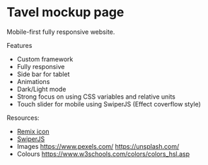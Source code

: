 # Tavel mockup page

Mobile-first fully responsive website.

Features
- Custom framework 
- Fully responsive
- Side bar for tablet 
- Animations 
- Dark/Light mode
- Strong focus on using CSS variables and relative units
- Touch slider for mobile using SwiperJS (Effect coverflow style)


Resources: 
- [Remix icon](https://remixicon.com/)
- [SwiperJS](https://swiperjs.com/) 
- Images
   https://www.pexels.com/
   https://unsplash.com/
- Colours
   https://www.w3schools.com/colors/colors_hsl.asp